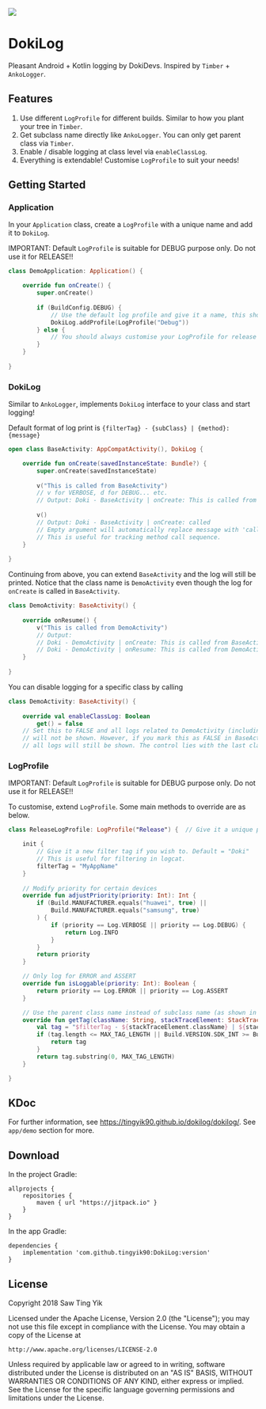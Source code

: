 [![](https://jitpack.io/v/tingyik90/dokilog.svg)](https://jitpack.io/#tingyik90/dokilog)

# DokiLog
Pleasant Android + Kotlin logging by DokiDevs. Inspired by `Timber` + `AnkoLogger`.

## Features
1. Use different `LogProfile` for different builds. Similar to how you plant your tree in `Timber`.
2. Get subclass name directly like `AnkoLogger`. You can only get parent class via `Timber`.
3. Enable / disable logging at class level via `enableClassLog`.
4. Everything is extendable! Customise `LogProfile` to suit your needs!

## Getting Started
### Application
In your `Application` class, create a `LogProfile` with a unique name and add it to `DokiLog`.

IMPORTANT: Default `LogProfile` is suitable for DEBUG purpose only. Do not use it for RELEASE!! 

```kotlin
class DemoApplication: Application() {

    override fun onCreate() {
        super.onCreate()
        
        if (BuildConfig.DEBUG) {
            // Use the default log profile and give it a name, this should be sufficient for most cases.
            DokiLog.addProfile(LogProfile("Debug"))
        } else {
            // You should always customise your LogProfile for release use!! Beware of information leak!!!
        }
    }
    
}
```

### DokiLog
Similar to `AnkoLogger`, implements `DokiLog` interface to your class and start logging!

Default format of log print is `{filterTag} - {subClass} | {method}: {message}`

```kotlin
open class BaseActivity: AppCompatActivity(), DokiLog {

    override fun onCreate(savedInstanceState: Bundle?) {
        super.onCreate(savedInstanceState)
        
        v("This is called from BaseActivity")
        // v for VERBOSE, d for DEBUG... etc.
        // Output: Doki - BaseActivity | onCreate: This is called from BaseActivity
        
        v()
        // Output: Doki - BaseActivity | onCreate: called
        // Empty argument will automatically replace message with 'called'.
        // This is useful for tracking method call sequence.
    }
    
}
```

Continuing from above, you can extend `BaseActivity` and the log will still be printed.
Notice that the class name is `DemoActivity` even though the log for `onCreate` is called in `BaseActivity`.

```kotlin
class DemoActivity: BaseActivity() {
    
    override onResume() {
        v("This is called from DemoActivity")
        // Output:
        // Doki - DemoActivity | onCreate: This is called from BaseActivity
        // Doki - DemoActivity | onResume: This is called from DemoActivity
    }
    
}
```

You can disable logging for a specific class by calling

```kotlin
class DemoActivity: BaseActivity() {
    
    override val enableClassLog: Boolean
        get() = false
    // Set this to FALSE and all logs related to DemoActivity (including those called in BaseActivity)
    // will not be shown. However, if you mark this as FALSE in BaseActivity, and TRUE in DemoActivity,
    // all logs will still be shown. The control lies with the last class which overrides this value.
```

### LogProfile
IMPORTANT: Default `LogProfile` is suitable for DEBUG purpose only. Do not use it for RELEASE!!

To customise, extend `LogProfile`. Some main methods to override are as below.

```kotlin
class ReleaseLogProfile: LogProfile("Release") {  // Give it a unique profile name

    init {
        // Give it a new filter tag if you wish to. Default = "Doki"
        // This is useful for filtering in logcat.
        filterTag = "MyAppName"
    }
    
    // Modify priority for certain devices
    override fun adjustPriority(priority: Int): Int {
        if (Build.MANUFACTURER.equals("huawei", true) ||
            Build.MANUFACTURER.equals("samsung", true)
        ) {
            if (priority == Log.VERBOSE || priority == Log.DEBUG) {
                return Log.INFO
            }
        }
        return priority
    }

    // Only log for ERROR and ASSERT
    override fun isLoggable(priority: Int): Boolean {
        return priority == Log.ERROR || priority == Log.ASSERT
    }

    // Use the parent class name instead of subclass name (as shown in example above)
    override fun getTag(className: String, stackTraceElement: StackTraceElement): String {
        val tag = "$filterTag - ${stackTraceElement.className} | ${stackTraceElement.methodName}"
        if (tag.length <= MAX_TAG_LENGTH || Build.VERSION.SDK_INT >= Build.VERSION_CODES.N) {
            return tag
        }
        return tag.substring(0, MAX_TAG_LENGTH)
    }

}
```

## KDoc
For further information, see https://tingyik90.github.io/dokilog/dokilog/.
See `app/demo` section for more.

## Download
In the project Gradle:
```Gradle
allprojects {
    repositories {
        maven { url "https://jitpack.io" }
    }
}
```

In the app Gradle:
```Gradle
dependencies {
    implementation 'com.github.tingyik90:DokiLog:version'
}
```

## License
Copyright 2018 Saw Ting Yik

Licensed under the Apache License, Version 2.0 (the "License");
you may not use this file except in compliance with the License.
You may obtain a copy of the License at

    http://www.apache.org/licenses/LICENSE-2.0

Unless required by applicable law or agreed to in writing, software
distributed under the License is distributed on an "AS IS" BASIS,
WITHOUT WARRANTIES OR CONDITIONS OF ANY KIND, either express or implied.
See the License for the specific language governing permissions and
limitations under the License.
